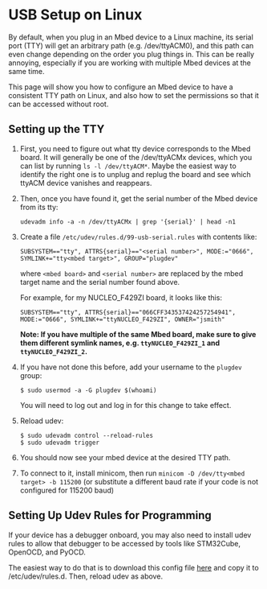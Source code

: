 # USB Setup on Linux

By default, when you plug in an Mbed device to a Linux machine, its serial port (TTY) will get an arbitrary path (e.g. /dev/ttyACM0), and this path can even change depending on the order you plug things in. This can be really annoying, especially if you are working with multiple Mbed devices at the same time.

This page will show you how to configure an Mbed device to have a consistent TTY path on Linux, and also how to set the permissions so that it can be accessed without root.

## Setting up the TTY
1. First, you need to figure out what tty device corresponds to the Mbed board.  It will generally be one of the /dev/ttyACMx devices, which you can list by running `ls -l /dev/ttyACM*`.  Maybe the easiest way to identify the right one is to unplug and replug the board and see which ttyACM device vanishes and reappears.
2. Then, once you have found it, get the serial number of the Mbed device from its tty:
    ```
    udevadm info -a -n /dev/ttyACMx | grep '{serial}' | head -n1
    ```
3. Create a file `/etc/udev/rules.d/99-usb-serial.rules` with contents like:
    ```
    SUBSYSTEM=="tty", ATTRS{serial}=="<serial number>", MODE:="0666", SYMLINK+="tty<mbed target>", GROUP="plugdev"
    ```
    where `<mbed board>` and `<serial number>` are replaced by the mbed target name and the serial number found above.

    For example, for my NUCLEO_F429ZI board, it looks like this:
    ```
    SUBSYSTEM=="tty", ATTRS{serial}=="066CFF343537424257254941", MODE:="0666", SYMLINK+="ttyNUCLEO_F429ZI", OWNER="jsmith"
    ```

    **Note: If you have multiple of the same Mbed board, make sure to give them different symlink names, e.g. `ttyNUCLEO_F429ZI_1` and `ttyNUCLEO_F429ZI_2`.**

4. If you have not done this before, add your username to the `plugdev` group:
   ```
   $ sudo usermod -a -G plugdev $(whoami)
   ```
   You will need to log out and log in for this change to take effect.

5. Reload udev:
    ```
    $ sudo udevadm control --reload-rules
    $ sudo udevadm trigger
    ```
6. You should now see your mbed device at the desired TTY path.
7. To connect to it, install minicom, then run `minicom -D /dev/tty<mbed target> -b 115200` (or substitute a different baud rate if your code is not configured for 115200 baud)

## Setting Up Udev Rules for Programming
If your device has a debugger onboard, you may also need to install udev rules to allow that debugger to be accessed by tools like STM32Cube, OpenOCD, and PyOCD.

The easiest way to do that is to download this config file [here](https://github.com/openocd-org/openocd/blob/master/contrib/60-openocd.rules) and copy it to /etc/udev/rules.d.  Then, reload udev as above.
